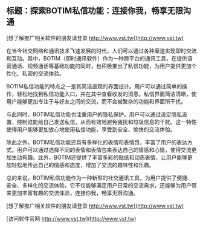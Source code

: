 ## **标题：探索BOTIM私信功能：连接你我，畅享无限沟通**

[想了解推广相关软件的朋友请登录 http://www.vst.tw](http://www.vst.tw)

在当今社交网络和通讯技术飞速发展的时代，人们可以通过各种渠道实现即时交流和互动。其中，BOTIM（即时通讯软件）作为一种跨平台的通讯工具，在提供语音通话、视频通话等基础功能的同时，也积极推出了私信功能，为用户提供更加个性化、私密的交流体验。

BOTIM私信功能的特点之一是其简洁直观的界面设计。用户可以通过简单的操作，轻松地找到私信功能入口，并在其中查看收发的消息。私信界面简洁清晰，使用户能够更加专注于与好友之间的交流，而不会被繁杂的功能和界面所干扰。

与此同时，BOTIM私信功能也注重用户的隐私保护。用户可以通过设定隐私设置，控制谁能给自己发送私信，从而有效地避免骚扰和垃圾信息的干扰。这一特性使得用户能够更加放心地使用私信功能，享受到安全、愉快的交流体验。

除此之外，BOTIM私信功能还具有多样化的表情和表情包，丰富了用户的表达方式。用户可以通过选择不同的表情和表情包来表达自己的情感和心情，使得交流更加生动有趣。此外，BOTIM还提供了丰富多彩的贴纸和动态表情，让用户能够更加轻松地传达自己的情感和态度，增加了交流的趣味性和乐趣。

总的来说，BOTIM私信功能作为一种新型的社交通讯工具，为用户提供了便捷、安全、多样化的交流体验。它不仅能够满足用户日常的交流需求，还能够为用户带来更加丰富有趣的交流体验，连接你我，畅享无限沟通。

[想了解推广相关软件的朋友请登录 http://www.vst.tw](http://www.vst.tw)


[访问软件官网 http://www.vst.tw](http://www.vst.tw)
